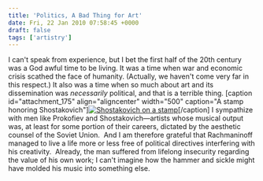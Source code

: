 ```yaml
---
title: 'Politics, A Bad Thing for Art'
date: Fri, 22 Jan 2010 07:58:45 +0000
draft: false
tags: ['artistry']
---
```


I can't speak from experience, but I bet the first half of the 20th century was a God awful time to be living. It was a time when war and economic crisis scathed the face of humanity. (Actually, we haven't come very far in this respect.) It also was a time when so much about art and its dissemination was _necessarily_ political, and that is a terrible thing. \[caption id="attachment\_175" align="aligncenter" width="500" caption="A stamp honoring Shostakovich"\][![Shostakovich on a stamp](https://alexchaocom.files.wordpress.com/2021/07/19615-shostakovich-stamp.jpg "Shostakovich on a Stamp")](http://en.wikipedia.org/wiki/Shostakovich "Shostakovich")\[/caption\] I sympathize with men like Prokofiev and Shostakovich—artists whose musical output was, at least for some portion of their careers, dictated by the aesthetic counsel of the Soviet Union.  And I am therefore grateful that Rachmaninoff managed to live a life more or less free of political directives interfering with his creativity.  Already, the man suffered from lifelong insecurity regarding the value of his own work; I can't imagine how the hammer and sickle might have molded his music into something else.

